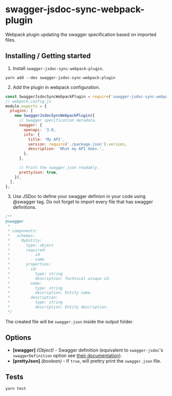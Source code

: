 # swagger-jsdoc-sync-webpack-plugin

Webpack plugin updating the swagger specification based on imported files.

## Installing / Getting started

1. Install `swagger-jsdoc-sync-webpack-plugin`.

```shell
yarn add --dev swagger-jsdoc-sync-webpack-plugin
```

2. Add the plugin in webpack configuration.

```js
const SwaggerJsdocSyncWebpackPlugin = require('swagger-jsdoc-sync-webpack-plugin');
// webpack.config.js
module.exports = {
  plugins: [
    new SwaggerJsdocSyncWebpackPlugin({
      // Swagger specification metadata.
      swagger: {
        openapi: '3.0,
        info: {
          title: 'My API',
          version: require('./package.json').version,
          description: 'What my API does.',
        },
      },

      // Print the swagger.json readably.
      prettyJson: true,
    }),
  ],
};
```

3. Use JSDoc to define your swagger definion in your code using @swagger tag.
   Do not forget to import every file that has swagger definitions.

```js
/**
@swagger
 *
 * components:
 *   schemas:
 *     MyEntity:
 *       type: object
 *       required:
 *         - id
 *         - name
 *       properties:
 *         id:
 *           type: string
 *           description: Technical unique id.
 *         name:
 *           type: string
 *           description: Entity name.
 *         description:
 *           type: string
 *           description: Entity description.
 */
```

The created file will be `swagger.json` inside the output folder.

## Options

- **[swagger]** *(Object)* - Swagger definition (equivalent to `swagger-jsdoc`'s `swaggerDefinition`
  option
  see [their documentation](https://www.npmjs.com/package/swagger-jsdoc#fundamental-concepts)).
- **[prettyJson]** *(boolean)* - If `true`, will prettry print the `swagger.json` file.

## Tests

```shell
yarn test
```
